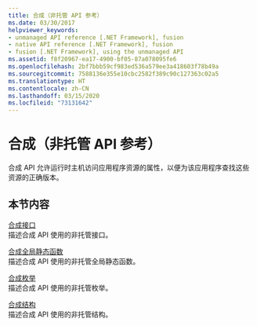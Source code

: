 ```yaml
---
title: 合成（非托管 API 参考）
ms.date: 03/30/2017
helpviewer_keywords:
- unmanaged API reference [.NET Framework], fusion
- native API reference [.NET Framework], fusion
- fusion [.NET Framework], using the unmanaged API
ms.assetid: f8f20967-ea17-4900-bf05-87a078095fe6
ms.openlocfilehash: 2bf7bbb59cf983ed536a579ee3a418603f78b49a
ms.sourcegitcommit: 7588136e355e10cbc2582f389c90c127363c02a5
ms.translationtype: HT
ms.contentlocale: zh-CN
ms.lasthandoff: 03/15/2020
ms.locfileid: "73131642"
---
```

# <a name="fusion-unmanaged-api-reference"></a>合成（非托管 API 参考）
合成 API 允许运行时主机访问应用程序资源的属性，以便为该应用程序查找这些资源的正确版本。  
  
## <a name="in-this-section"></a>本节内容  
 [合成接口](fusion-interfaces.md)  
 描述合成 API 使用的非托管接口。  
  
 [合成全局静态函数](fusion-global-static-functions.md)  
 描述合成 API 使用的非托管全局静态函数。  
  
 [合成枚举](fusion-enumerations.md)  
 描述合成 API 使用的非托管枚举。  
  
 [合成结构](fusion-structures.md)  
 描述合成 API 使用的非托管结构。
